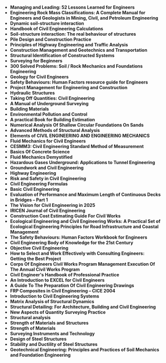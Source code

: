 <ul>
                                <li><b><a target="_blank" href="https://github.com/manjunath5496/Civil-Engineering-Books/blob/master/civil(1).pdf" style="text-decoration:none;">Managing and Leading: 52 Lessons Learned for Engineers</a></b></li>
                             <li><b><a target="_blank" href="https://github.com/manjunath5496/Civil-Engineering-Books/blob/master/civil(3).pdf" style="text-decoration:none;">Engineering Rock Mass Classifications: A Complete Manual for Engineers and Geologists in Mining, Civil, and Petroleum Engineering</a></b></li>
                               
<li><b><a target="_blank" href="https://github.com/manjunath5496/Civil-Engineering-Books/blob/master/civil(4).pdf" style="text-decoration:none;">Dynamic soil-structure interaction</a></b></li>
                                <li><b><a target="_blank" href="https://github.com/manjunath5496/Civil-Engineering-Books/blob/master/civil(5).pdf" style="text-decoration:none;">Handbook of Civil Engineering Calculations</a></b></li>
                                
 <li><b><a target="_blank" href="https://github.com/manjunath5496/Civil-Engineering-Books/blob/master/civil(6).pdf" style="text-decoration:none;">Soil-structure interaction: The real behaviour of structures</a></b></li>
                          
<li><b><a target="_blank" href="https://github.com/manjunath5496/Civil-Engineering-Books/blob/master/civil(7).pdf" style="text-decoration:none;">Pile Design and Construction Practice</a></b></li>
                                <li><b><a target="_blank" href="https://github.com/manjunath5496/Civil-Engineering-Books/blob/master/civil(8).pdf" style="text-decoration:none;">Principles of Highway Engineering and Traffic Analysis</a></b></li>
                                <li><b><a target="_blank" href="https://github.com/manjunath5496/Civil-Engineering-Books/blob/master/civil(9).pdf" style="text-decoration:none;">Construction Management and Geotechnics and Transportation</a></b></li>
                                
<li><b><a target="_blank" href="https://github.com/manjunath5496/Civil-Engineering-Books/blob/master/civil(10).pdf" style="text-decoration:none;">Structural Identification of Constructed Systems</a></b></li>  
        
<li><b><a target="_blank" href="https://github.com/manjunath5496/Civil-Engineering-Books/blob/master/civil(11).pdf" style="text-decoration:none;">Surveying for Beginners</a></b></li>
                                <li><b><a target="_blank" href="https://github.com/manjunath5496/Civil-Engineering-Books/blob/master/civil(12).pdf" style="text-decoration:none;">300 Solved Problems: Soil / Rock Mechanics and Foundations Engineering</a></b></li>
 <li><b><a target="_blank" href="https://github.com/manjunath5496/Civil-Engineering-Books/blob/master/civil(13).pdf" style="text-decoration:none;">Geology for Civil Engineers</a></b></li>  
 
<li><b><a target="_blank" href="https://github.com/manjunath5496/Civil-Engineering-Books/blob/master/civil(14).pdf" style="text-decoration:none;">Safety Behaviours: Human Factors resource guide for Engineers </a></b></li>
                                <li><b><a target="_blank" href="https://github.com/manjunath5496/Civil-Engineering-Books/blob/master/civil(15).pdf" style="text-decoration:none;">Project Management for Engineering and Construction</a></b></li>
                                <li><b><a target="_blank" href="https://github.com/manjunath5496/Civil-Engineering-Books/blob/master/civil(16).pdf" style="text-decoration:none;">Hydraulic Structures</a></b></li>
                               
<li><b><a target="_blank" href="https://github.com/manjunath5496/Civil-Engineering-Books/blob/master/civil(17).pdf" style="text-decoration:none;">Taking Off Quantities: Civil Engineering</a></b></li>
                                <li><b><a target="_blank" href="https://github.com/manjunath5496/Civil-Engineering-Books/blob/master/civil(18).pdf" style="text-decoration:none;">A Manual of Underground Surveying  </a></b></li>
                                
 <li><b><a target="_blank" href="https://github.com/manjunath5496/Civil-Engineering-Books/blob/master/civil(19).pdf" style="text-decoration:none;">Building Materials </a></b></li>
                          
<li><b><a target="_blank" href="https://github.com/manjunath5496/Civil-Engineering-Books/blob/master/civil(20).pdf" style="text-decoration:none;">Environmental Pollution and Control </a></b></li>

<li><b><a target="_blank" href="https://github.com/manjunath5496/Civil-Engineering-Books/blob/master/civil(21).pdf" style="text-decoration:none;">A practical Book for Building Estimation </a></b></li>

<li><b><a target="_blank" href="https://github.com/manjunath5496/Civil-Engineering-Books/blob/master/civil(22).pdf" style="text-decoration:none;">Numerical Analysis Of Shallow Circular Foundations On Sands</a></b></li>
                                <li><b><a target="_blank" href="https://github.com/manjunath5496/Civil-Engineering-Books/blob/master/civil(23).pdf" style="text-decoration:none;">Advanced Methods of Structural Analysis</a></b></li>
                               
<li><b><a target="_blank" href="https://github.com/manjunath5496/Civil-Engineering-Books/blob/master/civil(24).pdf" style="text-decoration:none;">Elements of CIVIL ENGINEERING AND ENGINEERING MECHANICS</a></b></li>
                                <li><b><a target="_blank" href="https://github.com/manjunath5496/Civil-Engineering-Books/blob/master/civil(25).pdf" style="text-decoration:none;">Fluid Mechanics for Civil Engineers </a></b></li>
                                
 <li><b><a target="_blank" href="https://github.com/manjunath5496/Civil-Engineering-Books/blob/master/civil(26).pdf" style="text-decoration:none;">CESMM3: Civil Engineering Standard Method of Measurement </a></b></li>
                          
<li><b><a target="_blank" href="https://github.com/manjunath5496/Civil-Engineering-Books/blob/master/civil(27).pdf" style="text-decoration:none;">Basics Of Concrete Science</a></b></li>

<li><b><a target="_blank" href="https://github.com/manjunath5496/Civil-Engineering-Books/blob/master/civil(28).pdf" style="text-decoration:none;">Fluid Mechanics Demystified</a></b></li>

<li><b><a target="_blank" href="https://github.com/manjunath5496/Civil-Engineering-Books/blob/master/civil(29).pdf" style="text-decoration:none;">Hazardous Gases Underground: Applications to Tunnel Engineering</a></b></li>
                                <li><b><a target="_blank" href="https://github.com/manjunath5496/Civil-Engineering-Books/blob/master/civil(30).pdf" style="text-decoration:none;">Groundwork and Civil Engineering</a></b></li>
                               
<li><b><a target="_blank" href="https://github.com/manjunath5496/Civil-Engineering-Books/blob/master/civil(31).pdf" style="text-decoration:none;">Highway Engineering</a></b></li>
                                <li><b><a target="_blank" href="https://github.com/manjunath5496/Civil-Engineering-Books/blob/master/civil(32).pdf" style="text-decoration:none;">Risk and Safety in Civil Engineering</a></b></li>
                                <li><b><a target="_blank" href="https://github.com/manjunath5496/Civil-Engineering-Books/blob/master/civil(33).pdf" style="text-decoration:none;">Civil Engineering Formulas</a></b></li>
 
                              
<li><b><a target="_blank" href="https://github.com/manjunath5496/Civil-Engineering-Books/blob/master/civil(34).pdf" style="text-decoration:none;">Basic Civil Engineering </a></b></li>
                                <li><b><a target="_blank" href="https://github.com/manjunath5496/Civil-Engineering-Books/blob/master/civil(35).pdf" style="text-decoration:none;">Evaluation of Performance and Maximum Length of Continuous Decks in Bridges – Part 1</a></b></li>
                                <li><b><a target="_blank" href="https://github.com/manjunath5496/Civil-Engineering-Books/blob/master/civil(36).pdf" style="text-decoration:none;">The Vision for Civil Engineering in 2025</a></b></li>
   <li><b><a target="_blank" href="https://github.com/manjunath5496/Civil-Engineering-Books/blob/master/civil(37).pdf" style="text-decoration:none;">IRICEN Journal of Civil Engineering</a></b></li> 
   
   
<li><b><a target="_blank" href="https://github.com/manjunath5496/Civil-Engineering-Books/blob/master/civil(39).pdf" style="text-decoration:none;">Construction Cost Estimating Guide For Civil Works</a></b></li>
                             <li><b><a target="_blank" href="https://github.com/manjunath5496/Civil-Engineering-Books/blob/master/civil(40).pdf" style="text-decoration:none;">Ecological Engineering and Civil Engineering Works:
A Practical Set of Ecological Engineering Principles for Road Infrastructure and Coastal Management</a></b></li>
                               

 <li><b><a target="_blank" href="https://github.com/manjunath5496/Civil-Engineering-Books/blob/master/civil(43).pdf" style="text-decoration:none;">The Safety Behaviours: Human Factors Workbook for Engineers </a></b></li>
                                
 <li><b><a target="_blank" href="https://github.com/manjunath5496/Civil-Engineering-Books/blob/master/civil(44).pdf" style="text-decoration:none;">Civil Engineering Body of Knowledge for the 21st Century</a></b></li>
                          
<li><b><a target="_blank" href="https://github.com/manjunath5496/Civil-Engineering-Books/blob/master/civil(45).pdf" style="text-decoration:none;">Objective Civil Engineering</a></b></li>
                                <li><b><a target="_blank" href="https://github.com/manjunath5496/Civil-Engineering-Books/blob/master/civil(46).pdf" style="text-decoration:none;">How to Select and Work Effectively with Consulting Engineers: Getting the Best Project</a></b></li>
                                <li><b><a target="_blank" href="https://github.com/manjunath5496/Civil-Engineering-Books/blob/master/civil(47).pdf" style="text-decoration:none;">Corps Of Engineers Civil Works Program Management Execution Of The Annual Civil Works Program</a></b></li>
                                
<li><b><a target="_blank" href="https://github.com/manjunath5496/Civil-Engineering-Books/blob/master/civil(48).rar" style="text-decoration:none;">Civil Engineer's Handbook of Professional Practice</a></b></li>  
        
<li><b><a target="_blank" href="https://github.com/manjunath5496/Civil-Engineering-Books/blob/master/civil(49).pdf" style="text-decoration:none;">An Introduction to EXCEL for Civil Engineers</a></b></li>
                                <li><b><a target="_blank" href="https://github.com/manjunath5496/Civil-Engineering-Books/blob/master/civil(50).pdf" style="text-decoration:none;">A Guide To The Preparation Of Civil Engineering Drawings</a></b></li>
 <li><b><a target="_blank" href="https://github.com/manjunath5496/Civil-Engineering-Books/blob/master/civil(51).pdf" style="text-decoration:none;">FRP Composites in Civil Engineering – CICE 2004</a></b></li>  
 
<li><b><a target="_blank" href="https://github.com/manjunath5496/Civil-Engineering-Books/blob/master/civil(52).pdf" style="text-decoration:none;">Introduction to Civil Engineering Systems </a></b></li>
                                <li><b><a target="_blank" href="https://github.com/manjunath5496/Civil-Engineering-Books/blob/master/civil(53).pdf" style="text-decoration:none;">Matrix Analysis of
Structural Dynamics</a></b></li>
                                <li><b><a target="_blank" href="https://github.com/manjunath5496/Civil-Engineering-Books/blob/master/civil(54).pdf" style="text-decoration:none;">Structural Detailing: For Architecture, Building and Civil Engineering</a></b></li>
                               
<li><b><a target="_blank" href="https://github.com/manjunath5496/Civil-Engineering-Books/blob/master/civil(55).pdf" style="text-decoration:none;">New Aspects of Quantity Surveying Practice</a></b></li>
                                <li><b><a target="_blank" href="https://github.com/manjunath5496/Civil-Engineering-Books/blob/master/civil(56).rar" style="text-decoration:none;">Structural analysis  </a></b></li>
                                
 <li><b><a target="_blank" href="https://github.com/manjunath5496/Civil-Engineering-Books/blob/master/civil(57).pdf" style="text-decoration:none;">Strength of Materials and Structures </a></b></li>
                          
<li><b><a target="_blank" href="https://github.com/manjunath5496/Civil-Engineering-Books/blob/master/civil(58).pdf" style="text-decoration:none;">Strength of Materials </a></b></li>

<li><b><a target="_blank" href="https://github.com/manjunath5496/Civil-Engineering-Books/blob/master/civil(59).pdf" style="text-decoration:none;">Surveying Instruments and Technology </a></b></li>

<li><b><a target="_blank" href="https://github.com/manjunath5496/Civil-Engineering-Books/blob/master/civil(60).pdf" style="text-decoration:none;"> Design of Steel Structures</a></b></li>
                                <li><b><a target="_blank" href="https://github.com/manjunath5496/Civil-Engineering-Books/blob/master/civil(61).rar" style="text-decoration:none;">Stability and Ductility of Steel Structures</a></b></li>
                               
<li><b><a target="_blank" href="https://github.com/manjunath5496/Civil-Engineering-Books/blob/master/civil(62).pdf" style="text-decoration:none;">Geotechnical Engineering: Principles and Practices of Soil Mechanics and Foundation Engineering</a></b></li> 
   
   
   
   
   
   
   
   
   
   
</ul>
